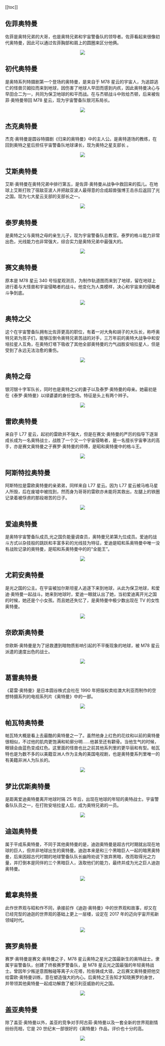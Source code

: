[[toc]]

## 佐菲奥特曼

佐菲是奥特兄弟的大哥，也是奥特兄弟和宇宙警备队的领导者。佐菲看起来很像初代奥特曼，因此可以通过佐菲胸部和肩上的圆圈来区分他俩。

<div style="text-align: center;">
  <img src="https://image.xjq.icu/2021/3/15/2021.3.15-ktz3n9ZwXC-compress.jpg"/>
</div>

## 初代奥特曼

是奥特系列特摄剧第一个登场的奥特曼，是来自于 M78 星云的宇宙人，为追踪逃亡的怪兽贝姆拉而来到地球，因伤害了地球人早田而感到内疚，因此奥特曼决心与早田合二为一，共同为保卫地球的和平而战。在与杰顿战斗中败给杰顿，后来被佐菲·奥特曼带回 M78 星云，现为宇宙警备队银河系局长。

<div style="text-align: center;">
  <img src="https://image.xjq.icu/2021/3/15/2021.3.15-VAL31K03JT-compress.jpg"/>
</div>

## 杰克奥特曼

杰克·奥特曼是圆谷特摄剧《归来的奥特曼》中的主人公。是奥特道场的教练，在回到奥特之星后担任宇宙警备队地球课长，现为奥特之星支部长 。

<div style="text-align: center;">
  <img src="https://image.xjq.icu/2021/3/15/2021.3.15-P3W9oe36tW-compress.jpg"/>
</div>

## 艾斯奥特曼

艾斯·奥特曼在奥特兄弟中排行第五，是佐菲·奥特曼从战争中救回来的孤儿。在地球上艾斯打败了宿敌亚波人并把敌亚波人最得意的合成超兽强博王击杀后返回了光之国。现为七大星云支部的支部长之一。

<div style="text-align: center;">
  <img src="https://image.xjq.icu/2021/3/15/2021.3.15-0BREWULX1v-compress.jpg"/>
</div>

## 泰罗奥特曼

是奥特之父与奥特之母的亲生儿子，现为宇宙警备队总教官。泰罗的格斗能力非常出色，光线能力也非常强大，综合实力是奥特兄弟中最强大的。

<div style="text-align: center;">
  <img src="https://image.xjq.icu/2021/3/15/2021.3.15-I9XldKJkyB-compress.jpg"/>
</div>

## 赛文奥特曼

原本是 M78 星云 340 号恒星观测员，为制作轨道图而来到了地球，留在地球上进行着与大怪兽和宇宙侵略者的战斗。他变化为人类模样，决心和宇宙来的侵略者斗争到底。

<div style="text-align: center;">
  <img src="https://image.xjq.icu/2021/3/15/2021.3.15-wQ7LI12BfF-compress.jpg"/>
</div>

## 奥特之父

这个在宇宙警备队拥有比佐菲更高的职位，有着一对大角和胡子的大队长，称呼奥特兄弟为孩子们，能够压倒令奥特兄弟苦战的对手，三万年前的奥特大战争中和安培拉星人互角，在奥特灯塔下吸收了其他全部奥特曼的力气战胜安培拉星人，但是受到了永远无法治愈的重伤。

<div style="text-align: center;">
  <img src="https://image.xjq.icu/2021/3/15/2021.3.15-VeOnvFJ0TP-compress.jpg"/>
</div>

## 奥特之母

银河银十字军队长，同时也是奥特之父的妻子以及泰罗·奥特曼的母亲。她最初是在《泰罗·奥特曼》以绿婆婆的身份登场。特征是头上有两个辫子。

<div style="text-align: center;">
  <img src="https://image.xjq.icu/2021/3/15/2021.3.15-xP78yfXPma-compress.jpg"/>
</div>

## 雷欧奥特曼

来自于 L77 星云，起初的雷欧并不强大，但是在赛文·奥特曼的严厉的指导下逐渐成长成为一名奥特战士，战胜了一个又一个宇宙侵略者，是一名擅长宇宙拳法的高手，亦是赛文奥特曼之子赛罗·奥特曼的师傅，是昭和奥特曼中的格斗王。

<div style="text-align: center;">
  <img src="https://image.xjq.icu/2021/3/15/2021.3.15-m5sJggZed8-compress.jpg"/>
</div>

## 阿斯特拉奥特曼

阿斯特拉是雷欧奥特曼的亲弟弟，同样来自 L77 星云。因为 L77 星云被马格马星人所毁，后在废墟中被找到，然而身为哥哥的雷欧亦未能将其救出，左腿上的铁圈记录着被俘虏的那段艰苦的日子。

<div style="text-align: center;">
  <img src="https://image.xjq.icu/2021/3/15/2021.3.15-kJU6Z5JywL-compress.jpg"/>
</div>

## 爱迪奥特曼

是奥特宇宙警备队成员,光之国负能量调查员，奥特曼兄弟第九位成员。爱迪的战斗方式以杂技般的跳跃和丰富多彩的光线技为特征，爱迪是昭和系奥特曼中唯一没有战败记录的奥特曼，是昭和系奥特曼中的的“全能王”。

<div style="text-align: center;">
  <img src="https://image.xjq.icu/2021/3/15/2021.3.15-T2qS9EZKQK-compress.jpg"/>
</div>

## 尤莉安奥特曼

是光之国的公主。在宇宙被加尔斯坦星人追逐下来到地球，从此为保卫地球，和爱迪·奥特曼一起战斗。她来到地球时，爱迪一眼就认出了她，当初爱迪离开光之国的时候，她还是个小女孩。而且她还失忆了，是奥特曼中极少数出现在 TV 的女性奥特曼。

<div style="text-align: center;">
  <img src="https://image.xjq.icu/2021/3/15/2021.3.15-pDRYC71smb-compress.jpg"/>
</div>

## 奈欧斯奥特曼

奈欧斯·奥特曼是为了拯救遭到暗物质影响引起的不平衡现象的地球，被 M78 星云派遣的速度出色的战士。

<div style="text-align: center;">
  <img src="https://image.xjq.icu/2021/3/15/2021.3.15-gCthKwcSRX-compress.jpg"/>
</div>

## 葛雷奥特曼

《葛雷·奥特曼》是日本圆谷株式会社在 1990 年把版权卖给澳大利亚而制作的空想特摄系列的电视系列片《奥特曼》中的一部。

<div style="text-align: center;">
  <img src="https://image.xjq.icu/2023/3/31/1680226591543_%E4%BC%81%E4%B8%9A%E5%BE%AE%E4%BF%A1%E6%88%AA%E5%9B%BE_16802263964619.png"/>
</div>

## 帕瓦特奥特曼

帕瓦特大概是看上去最酷的奥特曼之一了。虽然他身上红色的花纹和以前的奥特曼很相似，不过他的肌肉更饱满和轮廓分明……他甚至还有颧骨。当他生气的时候，眼镜会由蓝色变成红色。这里面的怪兽也比之前其他系列里的更华丽和有型。帕瓦特也是为数不多的以美籍亚洲人作为主角的美国电视剧，也是奥特曼系列里唯一的有美籍非洲人为队长的。

<div style="text-align: center;">
  <img src="https://image.xjq.icu/2021/3/15/2021.3.15-RVk8KnWLmS-compress.jpg"/>
</div>

## 梦比优斯奥特曼

是距离爱迪奥特曼离开地球时隔 25 年后，出现在地球的年轻的奥特战士。宇宙警备队队员之一，在打败安培拉星人后，成为奥特兄弟的一员。

<div style="text-align: center;">
  <img src="https://image.xjq.icu/2021/3/15/2021.3.15-ODaOgj7k9x-compress.jpg"/>
</div>

## 迪迦奥特曼

属于平成系奥特曼，不同于其他奥特曼的是，迪迦奥特曼是超古代时期就出现在地球的巨人，但并非地球出生的奥特曼。迪迦本来是和三个黑暗巨人一起的暗黑奥特曼，后来因超古代时期的地球警备队队长幽玲劝说下放弃黑暗，改而取得光之力量，并打倒本是同伴的三个黑暗巨人，汲取他们的能力，最终并成为光之巨人迪迦奥特曼。

<div style="text-align: center;">
  <img src="https://image.xjq.icu/2021/3/15/2021.3.15-d35ZpkdymD-compress.jpg"/>
</div>

## 戴拿奥特曼

此作世界观与昭和作不同，承接前作《迪迦·奥特曼》中的世界观和故事，却又在已经完型的迪迦的世界观的基础上更上一层楼，设定在 2017 年的迈向宇宙开拓新领域时代。

<div style="text-align: center;">
  <img src="https://image.xjq.icu/2021/3/15/2021.3.15-TnceJpKBna-compress.jpg"/>
</div>

## 赛罗奥特曼

赛罗·奥特曼是赛文·奥特曼之子，M78 星云奥特之星光之国最新生的奥特战士。隶属宇宙警备队，创建了终极赛罗警备队，是 M78 星云光之国最强的年轻奥特战士。曾因年少叛逆意图触碰等离子火花塔，险些铸成大错，之后赛文奥特曼把他交给雷欧·奥特曼训练，意在塑造强大的内心。后奥特之王告知才知晓赛罗的身世，并带领其他奥特曼一起成功解救了被贝利亚威胁的光之国。

<div style="text-align: center;">
  <img src="https://image.xjq.icu/2021/3/15/2021.3.15-sZw3PX3sAs-compress.jpg"/>
</div>

## 盖亚奥特曼

除了盖亚·奥特曼以外，盖亚的竞争对手阿古茹·奥特曼以及一套全新的世界观剧情纷纷亮相，它是 20 世纪末一部很好的《奥特曼》作品，评价也十分的高。

<div style="text-align: center;">
  <img src="https://image.xjq.icu/2021/3/15/2021.3.15-apCvFa8YRo-compress.jpg"/>
</div>
